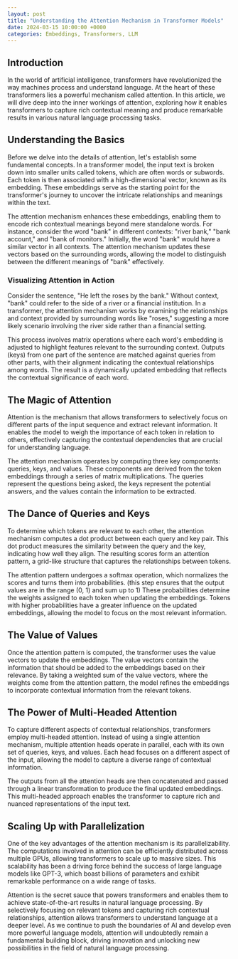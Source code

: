 ```yaml
---
layout: post
title: "Understanding the Attention Mechanism in Transformer Models"
date: 2024-03-15 10:00:00 +0000
categories: Embeddings, Transformers, LLM
---
```


## Introduction
In the world of artificial intelligence, transformers have revolutionized the way machines process and understand language. At the heart of these transformers lies a powerful mechanism called attention. In this article, we will dive deep into the inner workings of attention, exploring how it enables transformers to capture rich contextual meaning and produce remarkable results in various natural language processing tasks.

## Understanding the Basics
Before we delve into the details of attention, let's establish some fundamental concepts. In a transformer model, the input text is broken down into smaller units called tokens, which are often words or subwords. Each token is then associated with a high-dimensional vector, known as its embedding. These embeddings serve as the starting point for the transformer's journey to uncover the intricate relationships and meanings within the text.

The attention mechanism enhances these embeddings, enabling them to encode rich contextual meanings beyond mere standalone words. For instance, consider the word "bank" in different contexts: "river bank," "bank account," and "bank of monitors." Initially, the word "bank" would have a similar vector in all contexts. The attention mechanism updates these vectors based on the surrounding words, allowing the model to distinguish between the different meanings of "bank" effectively.

### Visualizing Attention in Action
Consider the sentence, "He left the roses by the bank." Without context, "bank" could refer to the side of a river or a financial institution. In a transformer, the attention mechanism works by examining the relationships and context provided by surrounding words like "roses," suggesting a more likely scenario involving the river side rather than a financial setting.

This process involves matrix operations where each word's embedding is adjusted to highlight features relevant to the surrounding context. Outputs (keys) from one part of the sentence are matched against queries from other parts, with their alignment indicating the contextual relationships among words. The result is a dynamically updated embedding that reflects the contextual significance of each word.

## The Magic of Attention
Attention is the mechanism that allows transformers to selectively focus on different parts of the input sequence and extract relevant information. It enables the model to weigh the importance of each token in relation to others, effectively capturing the contextual dependencies that are crucial for understanding language.

The attention mechanism operates by computing three key components: queries, keys, and values. These components are derived from the token embeddings through a series of matrix multiplications. The queries represent the questions being asked, the keys represent the potential answers, and the values contain the information to be extracted.

## The Dance of Queries and Keys
To determine which tokens are relevant to each other, the attention mechanism computes a dot product between each query and key pair. This dot product measures the similarity between the query and the key, indicating how well they align. The resulting scores form an attention pattern, a grid-like structure that captures the relationships between tokens.

The attention pattern undergoes a softmax operation, which normalizes the scores and turns them into probabilities. 
(this step ensures that the output values are in the range (0, 1) and sum up to 1)
These probabilities determine the weights assigned to each token when updating the embeddings. Tokens with higher probabilities have a greater influence on the updated embeddings, allowing the model to focus on the most relevant information.

## The Value of Values
Once the attention pattern is computed, the transformer uses the value vectors to update the embeddings. The value vectors contain the information that should be added to the embeddings based on their relevance. By taking a weighted sum of the value vectors, where the weights come from the attention pattern, the model refines the embeddings to incorporate contextual information from the relevant tokens.

## The Power of Multi-Headed Attention
To capture different aspects of contextual relationships, transformers employ multi-headed attention. Instead of using a single attention mechanism, multiple attention heads operate in parallel, each with its own set of queries, keys, and values. Each head focuses on a different aspect of the input, allowing the model to capture a diverse range of contextual information.

The outputs from all the attention heads are then concatenated and passed through a linear transformation to produce the final updated embeddings. This multi-headed approach enables the transformer to capture rich and nuanced representations of the input text.

## Scaling Up with Parallelization
One of the key advantages of the attention mechanism is its parallelizability. The computations involved in attention can be efficiently distributed across multiple GPUs, allowing transformers to scale up to massive sizes. This scalability has been a driving force behind the success of large language models like GPT-3, which boast billions of parameters and exhibit remarkable performance on a wide range of tasks.


Attention is the secret sauce that powers transformers and enables them to achieve state-of-the-art results in natural language processing. By selectively focusing on relevant tokens and capturing rich contextual relationships, attention allows transformers to understand language at a deeper level. As we continue to push the boundaries of AI and develop even more powerful language models, attention will undoubtedly remain a fundamental building block, driving innovation and unlocking new possibilities in the field of natural language processing.
